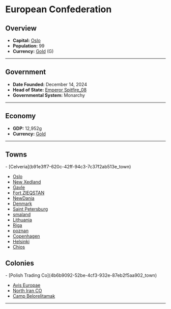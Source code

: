 <!--UNDEDITED FILE, remove this entire line if this file has been edited!-->
# <!--NAME-->European Confederation<!--NAME-->

## Overview

- **Capital:** <!--CAPITAL_LINK-->[Oslo](95f1a88a-4abf-4511-b59a-b7b98712ce00_town)<!--CAPITAL_LINK-->
- **Population:** <!--POPULATION-->99<!--POPULATION-->
- **Currency:** <!--CURRENCY_LINK-->[Gold](Gold_currency)<!--CURRENCY_LINK--> (<!--CURRENCY_ABV-->G<!--CURRENCY_ABV-->)

---

## Government

- **Date Founded:** <!--FOUNDED-->December 14, 2024<!--FOUNDED-->
- **Head of State:** <!--LEADER_TITLE_LINK-->[Emperor Spitfire_08](Spitfire_08_user)<!--LEADER_TITLE_LINK-->
- **Governmental System:** <!--GOVERNMENT-->Monarchy<!--GOVERNMENT-->

---

## Economy

- **GDP:** <!--GDP-->12,952g<!--GDP-->
- **Currency:** <!--CURRENCY_LINK-->[Gold](Gold_currency)<!--CURRENCY_LINK-->

---

## Towns

<!--TOWNS-->- [Celveria](b91e3ff7-620c-42ff-94c3-7c37f2ab513e_town)
- [Oslo](95f1a88a-4abf-4511-b59a-b7b98712ce00_town)
- [New Xedland](0b525b71-e7bd-470c-9c92-d56d38c2d0b1_town)
- [Gavle](ebb8b036-9469-484c-9f17-340c9704cdfe_town)
- [Fort ZIEQSTAN](b0e62d5d-7280-4b39-9257-d5d440470510_town)
- [NewDania](5f754d81-d6c5-425c-9fe6-a97d9529499d_town)
- [Denmark](4694ac0b-c1e8-48cf-86e2-b58d7980e39a_town)
- [Saint Petersburg](7a747631-c420-4fd7-8c36-3c667a07d672_town)
- [smaland](fe38d5ee-c580-434f-b777-0d1b45e8f050_town)
- [Lithuania](e5bca026-4c5f-47de-9e2c-e22e6a405a87_town)
- [Riga](6a5818b9-d22f-46ca-99ce-244f6616beb8_town)
- [poznan](ea3eb600-addf-411e-9a67-d8c00204d04f_town)
- [Copenhagen](2891c2d4-fa5d-475e-a355-ec28ee37f0ea_town)
- [Helsinki](0318c526-4d33-4fe9-8bd5-40f4ff073c5e_town)
- [Chios](3e679938-7da8-4f02-9e94-d2b753dd28db_town)<!--TOWNS-->

## Colonies

<!--COLONIES-->- [Polish Trading Co](4b6b9092-52be-4cf3-932e-87eb2f5aa902_town)
- [Avis Europae](77eaf072-fb4c-4aab-971e-fd48d9d5de2b_town)
- [North Iran CO](8e6fb84c-e6c0-4fd0-b7bc-1e06a310f8de_town)
- [Camp Belorelitamak](bb2ede42-e368-4a2e-a0f3-03cfcd4a5522_town)<!--COLONIES-->

---